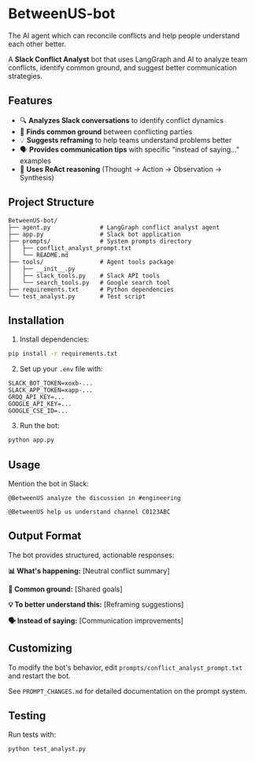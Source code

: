 # BetweenUS-bot
The AI agent which can reconcile conflicts and help people understand each other better.

A **Slack Conflict Analyst** bot that uses LangGraph and AI to analyze team conflicts, identify common ground, and suggest better communication strategies.

## Features

- 🔍 **Analyzes Slack conversations** to identify conflict dynamics
- 🤝 **Finds common ground** between conflicting parties
- 💡 **Suggests reframing** to help teams understand problems better
- 🗣️ **Provides communication tips** with specific "instead of saying..." examples
- 🤖 **Uses ReAct reasoning** (Thought → Action → Observation → Synthesis)

## Project Structure

```
BetweenUS-bot/
├── agent.py              # LangGraph conflict analyst agent
├── app.py                # Slack bot application
├── prompts/              # System prompts directory
│   ├── conflict_analyst_prompt.txt
│   └── README.md
├── tools/                # Agent tools package
│   ├── __init__.py
│   ├── slack_tools.py    # Slack API tools
│   └── search_tools.py   # Google search tool
├── requirements.txt      # Python dependencies
└── test_analyst.py       # Test script
```

## Installation

1. Install dependencies:
```bash
pip install -r requirements.txt
```

2. Set up your `.env` file with:
```
SLACK_BOT_TOKEN=xoxb-...
SLACK_APP_TOKEN=xapp-...
GROQ_API_KEY=...
GOOGLE_API_KEY=...
GOOGLE_CSE_ID=...
```

3. Run the bot:
```bash
python app.py
```

## Usage

Mention the bot in Slack:
```
@BetweenUS analyze the discussion in #engineering

@BetweenUS help us understand channel C0123ABC
```

## Output Format

The bot provides structured, actionable responses:

**📊 What's happening:** [Neutral conflict summary]

**🤝 Common ground:** [Shared goals]

**💡 To better understand this:** [Reframing suggestions]

**🗣️ Instead of saying:** [Communication improvements]

## Customizing

To modify the bot's behavior, edit `prompts/conflict_analyst_prompt.txt` and restart the bot.

See `PROMPT_CHANGES.md` for detailed documentation on the prompt system.

## Testing

Run tests with:
```bash
python test_analyst.py
```

